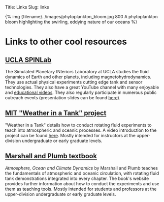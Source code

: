 Title: Links
Slug: links

{% img {filename}../images/phytoplankton_bloom.jpg 800 A phytoplankton bloom highlighting the swirling, eddying nature of our oceans %}

# Links to other cool resources

## [UCLA SPINLab](http://spinlab.ess.ucla.edu/)

The Simulated Planetary INteriors Laboratory at UCLA studies the fluid
dynamics of Earth and other planets, including magnetohydrodynamics.
They use actual physical experiments cutting edge tank and sensor
technologies.  They also have a great YouTube channel with many
enjoyable and [educational
videos](https://www.youtube.com/user/spinlabucla).  They also
regularly participate in numerous public outreach events (presentation
slides can be found
[here](http://spinlab.ess.ucla.edu/wp-content/uploads/2014/01/Aurnou-TurntableRecipes-EYU2011.pdf)).

## [MIT "Weather in a Tank" project](http://weathertank.mit.edu/)

"Weather in a Tank" details how to conduct rotating fluid experiments
to teach into atmospheric and oceanic processes.  A video introduction
to the project can be found [here](https://youtu.be/uWdKVpQ94Ns).
Mostly intended for instructors at the upper-division undergraduate or
early graduate levels.

## [Marshall and Plumb textbook](http://marshallplumb.mit.edu/)

*Atmosphere, Ocean and Climate Dynamics* by Marshall and Plumb teaches
the fundamentals of atmospheric and oceanic circulation, with rotating
fluid tank demonstrations integrated into every chapter.  The book's
website provides further information about how to conduct the
experiments and use them as teaching tools.  Mostly intended for
students and professors at the upper-division undergraduate or early
graduate levels.
